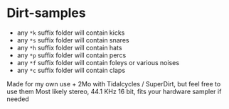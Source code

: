 # Dirt-samples

- any `*k` suffix folder will contain kicks
- any `*s` suffix folder will contain snares
- any `*h` suffix folder will contain hats
- any `*p` suffix folder will contain percs
- any `*f` suffix folder will contain foleys or various noises
- any `*c` suffix folder will contain claps

Made for my own use + 2Mo with Tidalcycles / SuperDirt, but feel free to use them
Most likely stereo, 44.1 KHz 16 bit, fits your hardware sampler if needed
